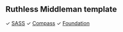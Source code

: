## Ruthless Middleman template

✓ [SASS](http://sass-lang.com/)
✓ [Compass](http://compass-style.org/)
✓ [Foundation](http://foundation.zurb.com/)
